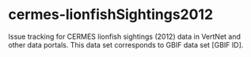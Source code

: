 # cermes-lionfishSightings2012
Issue tracking for CERMES lionfish sightings (2012) data in VertNet and other data portals. This data set corresponds to GBIF data set [GBIF ID].
